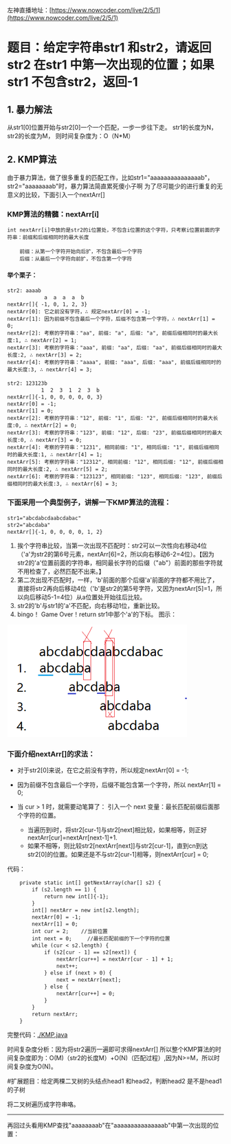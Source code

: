 左神直播地址：[https://www.nowcoder.com/live/2/5/1](https://www.nowcoder.com/live/2/5/1)

# 题目：给定字符串str1 和str2，请返回str2 在str1 中第一次出现的位置；如果str1 不包含str2，返回-1 

## 1. 暴力解法
从str1[0]位置开始与str2[0]一个一个匹配，一步一步往下走。
    str1的长度为N，str2的长度为M，
    则时间复杂度为：O（N*M）
    
## 2. KMP算法
由于暴力算法，做了很多重复的匹配工作，比如str1="aaaaaaaaaaaaaaab"，str2="aaaaaaaab"时，暴力算法简直累死傻小子啊
为了尽可能少的进行重复的无意义的比较，下面引入一个nextArr[]
### KMP算法的精髓：nextArr[i]

    int nextArr[i]中放的是str2的i位置处，不包含i位置的这个字符，只考察i位置前面的字符串：前缀和后缀相同时的最大长度
    
        前缀：从第一个字符开始向后扩，不包含最后一个字符
        后缀：从最后一个字符向前扩，不包含第一个字符

#### 举个栗子：
    str2: aaaab
                a  a  a  a  b
    nextArr[]{ -1, 0, 1, 2, 3}
    nextArr[0]: 它之前没有字符，∴ 规定nextArr[0] = -1;
    nextArr[1]: 因为前缀不包含最后一个字符，后缀不包含第一个字符，∴ nextArr[1] = 0;
    nextArr[2]: 考察的字符串："aa", 前缀: "a", 后缀: "a", 前缀后缀相同时的最大长度:1, ∴ nextArr[2] = 1; 
    nextArr[3]: 考察的字符串："aaa", 前缀: "aa", 后缀: "aa", 前缀后缀相同时的最大长度:2, ∴ nextArr[3] = 2; 
    nextArr[4]: 考察的字符串："aaaa", 前缀: "aaa", 后缀: "aaa", 前缀后缀相同时的最大长度:3, ∴ nextArr[4] = 3; 
    
    str2: 123123b
               1  2  3  1  2  3  b
    nextArr[]{-1, 0, 0, 0, 0, 0, 3}
    nextArr[0] = -1;    
    nextArr[1] = 0;    
    nextArr[2]: 考察的字符串："12", 前缀: "1", 后缀: "2", 前缀后缀相同时的最大长度:0, ∴ nextArr[2] = 0;    
    nextArr[3]: 考察的字符串："123", 前缀: "12", 后缀: "23", 前缀后缀相同时的最大长度:0, ∴ nextArr[3] = 0;    
    nextArr[4]: 考察的字符串："1231", 相同前缀: "1", 相同后缀: "1", 前缀后缀相同时的最大长度:1, ∴ nextArr[4] = 1;    
    nextArr[5]: 考察的字符串："12312", 相同前缀: "12", 相同后缀: "12", 前缀后缀相同时的最大长度:2, ∴ nextArr[5] = 2;    
    nextArr[6]: 考察的字符串："123123", 相同前缀: "123", 相同后缀: "123", 前缀后缀相同时的最大长度:3, ∴ nextArr[6] = 3;    


### 下面采用一个典型例子，讲解一下KMP算法的流程：
    
    str1="abcdabcdaabcdabac"
    str2="abcdaba"
    nextArr[]{-1, 0, 0, 0, 0, 1, 2}
    
1. 挨个字符串比较，当第一次出现不匹配时：str2可以一次性向右移动4位（'a'为str2的第6号元素，nextArr[6]=2，所以向右移动6-2=4位）。【因为str2的'a'位置前面的字符串，相同最长字符的后缀（"ab"）前面的那些字符就不用检查了，必然匹配不出来。】
2. 第二次出现不匹配时，一样，'b'前面的那个后缀'a'前面的字符都不用比了，直接将str2再向后移动4位（'b'是str2的第5号字符，又因为nextArr[5]=1，所以向后移动5-1=4位）从a位置处开始往后比较。
3. str2的'b'与str1的'a'不匹配，向右移动1位，重新比较。
4. bingo！ Game Over！return str1中那个'a'的下标。
图示：

![KMP算法](../../image/KMP-1.png)

### 下面介绍nextArr[]的求法：
 - 对于str2[0]来说，在它之前没有字符，所以规定nextArr[0] = -1;
 - 因为前缀不包含最后一个字符，后缀不能包含第一个字符，所以 nextArr[1] = 0;
 - 当 cur > 1 时，就需要动笔算了：
    引入一个 next 变量：最长匹配前缀后面那个字符的位置。

    - 当遍历到i时，将str2[cur-1]与str2[next]相比较，如果相等，则正好nextArr[cur]=nextArr[next-1]+1.
    - 如果不相等，则比较str2[nextArr[next]]与str2[cur-1]，直到cn到达str2[0]的位置。如果还是不与str2[cur-1]相等，则nextArr[cur] = 0;

代码：

```
    private static int[] getNextArray(char[] s2) {
        if (s2.length == 1) {
            return new int[]{-1};
        }
        int[] nextArr = new int[s2.length];
        nextArr[0] = -1;
        nextArr[1] = 0;
        int cur = 2;    //当前位置
        int next = 0;     //最长匹配前缀的下一个字符的位置
        while (cur < s2.length) {
            if (s2[cur - 1] == s2[next]) {
                nextArr[cur++] = nextArr[cur - 1] + 1;
                next++;
            } else if (next > 0) {
                next = nextArr[next];
            } else {
                nextArr[cur++] = 0;
            }
        }
        return nextArr;
    }

```

完整代码：[./KMP.java](./KMP.java)

时间复杂度分析：因为将str2遍历一遍即可求得nextArr[]
所以整个KMP算法的时间复杂度即为：O(M)（str2的长度M）+O(N)（匹配过程）,因为N>=M，所以时间复杂度为O(N)。



#扩展题目：给定两棵二叉树的头结点head1 和head2，判断head2 是不是head1 的子树  

将二叉树遍历成字符串咯。

---

再回过头看用KMP查找"aaaaaaaab"在"aaaaaaaaaaaaaaab"中第一次出现的位置：
